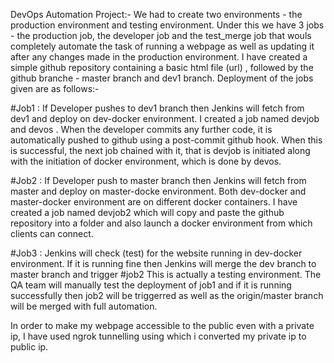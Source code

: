 DevOps Automation Project:-
We had to create two environments - the production environment and testing environment. Under this we have 3 jobs - the production job,
the developer job and the test_merge job that wouls completely automate the task of running a webpage as 
well as updating it after any changes made in the production environment.
I have created a simple github repository containing a basic html file (url) , followed by the github branche - master branch and dev1 branch. 
Deployment of the jobs given are as follows:-

#Job1 : If Developer pushes to dev1 branch then Jenkins will fetch from dev1 and deploy on dev-docker environment. 
I created a job named devjob and devos . When the developer commits any further code, it is automatically pushed to github using a post-commit github hook.
When this is successful, the next job chained with it, that is devjob is initiated along with the initiation of docker environment, which is done by devos.

#Job2 : If Developer push to master branch then Jenkins will fetch from master and deploy on master-docke environment.
Both dev-docker and master-docker environment are on different docker containers.
I have created a job named devjob2 which will copy and paste the github repository into a folder and also launch a docker environment from which 
clients can connect.

#Job3 : Jenkins will check (test) for the website running in dev-docker environment. If it is running fine then Jenkins will merge the dev branch to 
master branch and trigger #job2
This is actually a testing environment. The QA team will manually test the deployment of job1 and if it is running successfully then job2 will be 
triggerred as well as the origin/master branch will be merged with full automation.

In order to make my webpage accessible to the public even with a private ip, I have used ngrok tunnelling using which i converted my private ip to public 
ip.
